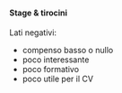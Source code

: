 #### Stage & tirocini

Lati negativi:

- compenso basso o nullo
- poco interessante
- poco formativo
- poco utile per il CV


<aside class="notes">
</aside>
